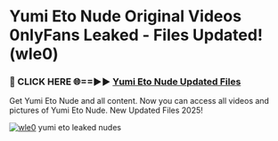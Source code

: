 # Yumi Eto Nude Original Videos 0nlyFans Leaked - Files Updated! (wle0)

<h3>🔴 CLICK HERE 🌐==►► <a href="https://tinyurl.com/5h6xmrr3" rel="nofollow">Yumi Eto Nude Updated Files</a></h3>

Get Yumi Eto Nude and all content. Now you can access all videos and pictures of Yumi Eto Nude. New Updated Files 2025!

[![wle0](https://i.imgur.com/KVD873Z.gif)](https://tinyurl.com/5h6xmrr3)
yumi eto leaked nudes